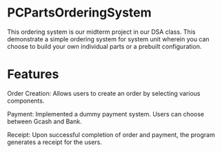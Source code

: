 # PCPartsOrderingSystem

This ordering system is our midterm project in our DSA class. This demonstrate a simple ordering system for system unit wherein you can choose to build your own individual parts or a prebuilt configuration. 

# Features
Order Creation: Allows users to create an order by selecting various components.

Payment: Implemented a dummy payment system. Users can choose between Gcash and Bank.

Receipt: Upon successful completion of order and payment, the program generates a receipt for the users.
